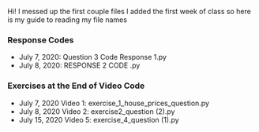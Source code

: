 Hi! I messed up the first couple files I added the first week of class so here is my guide to reading my file names

### Response Codes
  - July 7, 2020: Question 3 Code Response 1.py
  - July 8, 2020: RESPONSE 2 CODE .py
### Exercises at the End of Video Code
  - July 7, 2020 Video 1: exercise_1_house_prices_question.py
  - July 8, 2020 Video 2: exercise2_question (2).py
  - July 15, 2020 Video 5: exercise_4_question (1).py 

